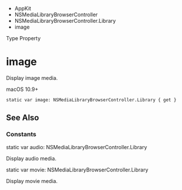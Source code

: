 

- AppKit
- NSMediaLibraryBrowserController
- NSMediaLibraryBrowserController.Library
-  image 

Type Property

# image

Display image media.

macOS 10.9+

``` source
static var image: NSMediaLibraryBrowserController.Library { get }
```

## See Also

### Constants

static var audio: NSMediaLibraryBrowserController.Library

Display audio media.

static var movie: NSMediaLibraryBrowserController.Library

Display movie media.

